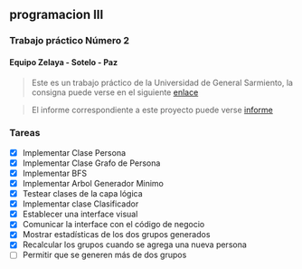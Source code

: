  ## programacion III
 ### Trabajo práctico Número 2

 #### Equipo Zelaya - Sotelo - Paz

 >Este es un trabajo práctico de la Universidad de General Sarmiento, la consigna puede verse en el siguiente [enlace](https://drive.google.com/file/d/1QSn7nHF9viXuROWrjeVQMBZ6WsowQFe6/view?usp=sharing)

 >El informe correspondiente a este proyecto puede verse [informe](https://drive.google.com/file/d/1yiaJ5mw35teU9SeRTQtmX5tuH6VZzGa6/view?usp=sharing)

 ### Tareas

- [x] Implementar Clase Persona
- [x] Implementar Clase Grafo de Persona
- [x] Implementar BFS
- [x] Implementar Arbol Generador Minimo
- [x] Testear clases de la capa lógica
- [x] Implementar clase Clasificador
- [x] Establecer una interface visual
- [x] Comunicar la interface con el código de negocio
- [x] Mostrar estadísticas de los dos grupos generados
- [x] Recalcular los grupos cuando se agrega una nueva persona
- [ ] Permitir que se generen más de dos grupos
